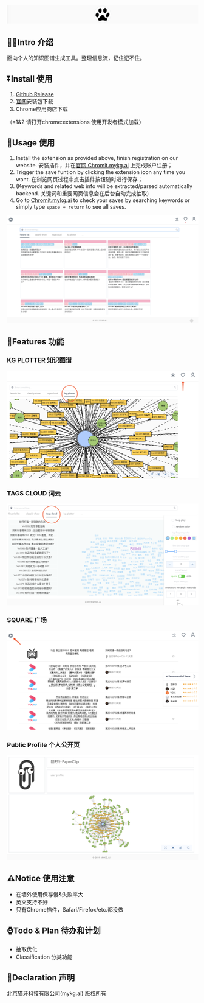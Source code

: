 ![WX20190924-114018@2x](imgs/WX20190924-114018@2x.png)

## 👩‍🏫Intro 介绍

面向个人的知识图谱生成工具。整理信息流，记住记不住。

## ⏬Install 使用

1. [Github Release](https://github.com/mykg-ai/chromit/releases)
2. [官网](https://chromit.mykg.ai)安装包下载
3. Chrome应用商店下载

（*1&2 请打开chrome:extensions 使用开发者模式加载）

## 🔧Usage 使用

1. Install the extension as provided above, finish registration on our website. 安装插件，并在[官网 Chromit.mykg.ai](https://chromit.mykg.ai) 上完成账户注册；
2. Trigger the save funtion by clicking the extension icon any time you want. 在浏览网页过程中点击插件按钮随时进行保存；
3. (Keywords and related web info will be extracted/parsed automatically backend. 关键词和重要网页信息会在后台自动完成抽取)
4. Go to [Chromit.mykg.ai](https://chormit.mykg.ai) to check your saves by searching keywords or simply type `space + return` to see all saves.

![image-20190924120318006](imgs/image-20190924120318006.png)

## 🌟Features 功能

### KG PLOTTER 知识图谱

![image-20190924122222275](imgs/image-20190924122222275.png)

### TAGS CLOUD 词云

![image-20190924122108184](imgs/image-20190924122108184.png)

### SQUARE 广场

![image-20190924121924537](imgs/image-20190924121924537.png)

### Public Profile 个人公开页

![image-20190924121814848](imgs/image-20190924121814848.png)

## ⚠️Notice 使用注意

- 在墙外使用保存慢&失败率大
- 英文支持不好
- 只有Chrome插件，Safari/Firefox/etc.都没做

## ⌚️Todo & Plan 待办和计划 

- 抽取优化
- Classification 分类功能

## 📢Declaration 声明

北京猫牙科技有限公司(mykg.ai) 版权所有
